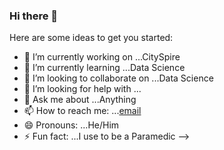 ### Hi there 👋

Here are some ideas to get you started:

- 🔭 I’m currently working on ...CitySpire
- 🌱 I’m currently learning ...Data Science
- 👯 I’m looking to collaborate on ...Data Science
- 🤔 I’m looking for help with ...
- 💬 Ask me about ...Anything
- 📫 How to reach me: ...[email](todddifronzo@yahoo.com)
- 😄 Pronouns: ...He/Him
- ⚡ Fun fact: ...I use to be a Paramedic
-->
